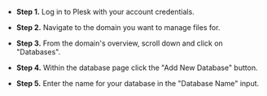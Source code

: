 * **Step 1.** Log in to Plesk with your account credentials.

* **Step 2.** Navigate to the domain you want to manage files for.

* **Step 3.** From the domain's overview, scroll down and click on "Databases".

* **Step 4.** Within the database page click the "Add New Database" button.

* **Step 5.** Enter the name for your database in the "Database Name" input.
